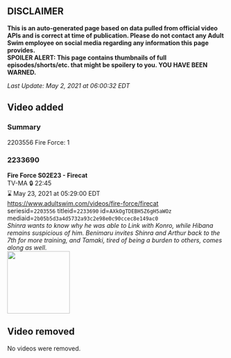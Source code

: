 ## DISCLAIMER
**This is an auto-generated page based on data pulled from official video APIs and is correct at time of publication. Please do not contact any Adult Swim employee on social media regarding any information this page provides.**  
**SPOILER ALERT: This page contains thumbnails of full episodes/shorts/etc. that might be spoilery to you. YOU HAVE BEEN WARNED.**  

_Last Update: May 2, 2021 at 06:00:32 EDT_
## Video added
### Summary
2203556 Fire Force: 1  
### 2233690
**Fire Force S02E23 - Firecat**  
TV-MA 🔒 22:45  
⌛ May 23, 2021 at 05:29:00 EDT  
https://www.adultswim.com/videos/fire-force/firecat  
seriesid=`2203556` titleid=`2233690` id=`AXkOgTDEBH5Z6gH5aWOz` mediaid=`2b05b5d3a4d5732a93c2e98e0c90ccec8e149ac0`  
_Shinra wants to know why he was able to Link with Konro, while Hibana remains suspicious of him. Benimaru invites Shinra and Arthur back to the 7th for more training, and Tamaki, tired of being a burden to others, comes along as well._  
<a href="https://media.cdn.adultswim.com/uploads/20210430/thumbnails/2_214301445458-FireForce_047_Firecat.png"><img src="https://media.cdn.adultswim.com/uploads/20210430/thumbnails/2_214301445458-FireForce_047_Firecat.png" height="144px" /></a>
## Video removed
No videos were removed.  
